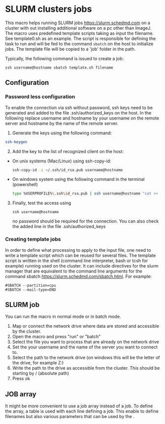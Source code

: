 # SLURM clusters jobs

This macro helps running SLURM jobs https://slurm.schedmd.com on a cluster with out installing additional software on a pc other than ImageJ. The macro uses predefined template scripts taking as input the filename. See template0.sh as an example. The script is responsible for defining the task to run and will be fed to the command ``sbatch`` on the host to initialize jobs. The template file will be copied to a 'job' folder in the path. 

Typically, the following command is issued to create a job:
```
ssh username@hostname sbatch template.sh filename
```


## Configuration
### Password less configuration
To enable the connection via ssh without password, ssh keys need to be generated and added to the file .ssh/authorized_keys on the host. In the following replace username and hostname by your username on the remote server and hostname by the name of the remote server.
1. Generate the keys using the following command:
```bash
ssh-keygen
```
2. Add the key to the list of recognized client on the host:
  - On unix systems (Mac/Linux) using ssh-copy-id:
    ```bash
    ssh-copy-id -i ~/.ssh/id_rsa.pub username@hostname
    ```
   - On windows system using the following command in the terminal (powershell)
     ```bash
     type %USERPROFILE%\.ssh\id_rsa.pub | ssh username@hostname "cat >> .ssh/authorized_keys"
     ```
3. Finally, test the access using
   ```
   ssh username@hostname
   ```
   no password should be required for the connection. You can also check the added line in the file .ssh/authorized_keys

### Creating template jobs
In order to define what processing to apply to the input file, one need to write a template script which can be reused for several files. The template script is written in the shell (command line interpreter, bash or tcsh for example) running used on the cluster. It can include directives for the slurm manager that are equivalent to the command line arguments for the command sbatch https://slurm.schedmd.com/sbatch.html. For example:
```
#SBATCH --partition=cpu
#SBATCH --mail-type=END
```

## SLURM job
You can run the macro in normal mode or in batch mode.
1. Map or connect the network drive where data are stored and accessible by the cluster.
2. Open the macro and press "run" or "batch"
3. Select the file you want to process that are already on the network drive
4. Set the your username and the name of the server you want to connect to.
5. Select the path to the network drive (on windows this will be the letter of the drive, for example Z:\)
7. Write the path to the drive as accessible from the cluster. This should be starting by / (absolute path)
8. Press ok

## JOB array
It might be more convenient to use a job array instead of a job. To define the array, a table is used with each line defining a job. This enable to define filenames but also various parameters that can be used by the .



